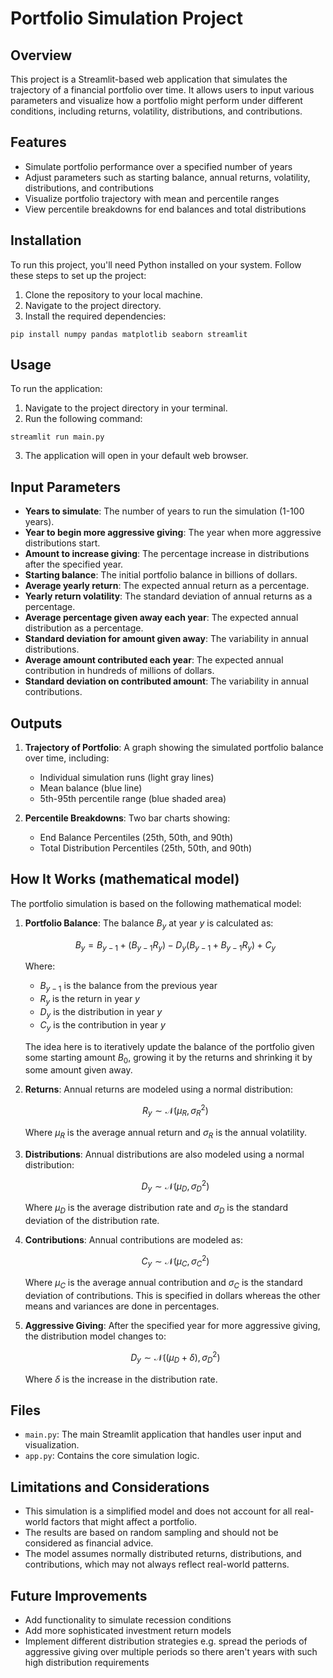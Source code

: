 # Portfolio Simulation Project

## Overview

This project is a Streamlit-based web application that simulates the trajectory of a financial portfolio over time. It allows users to input various parameters and visualize how a portfolio might perform under different conditions, including returns, volatility, distributions, and contributions.

## Features

- Simulate portfolio performance over a specified number of years
- Adjust parameters such as starting balance, annual returns, volatility, distributions, and contributions
- Visualize portfolio trajectory with mean and percentile ranges
- View percentile breakdowns for end balances and total distributions

## Installation

To run this project, you'll need Python installed on your system. Follow these steps to set up the project:

1. Clone the repository to your local machine.
2. Navigate to the project directory.
3. Install the required dependencies:

```
pip install numpy pandas matplotlib seaborn streamlit
```

## Usage

To run the application:

1. Navigate to the project directory in your terminal.
2. Run the following command:

```
streamlit run main.py
```

3. The application will open in your default web browser.

## Input Parameters

- **Years to simulate**: The number of years to run the simulation (1-100 years).
- **Year to begin more aggressive giving**: The year when more aggressive distributions start.
- **Amount to increase giving**: The percentage increase in distributions after the specified year.
- **Starting balance**: The initial portfolio balance in billions of dollars.
- **Average yearly return**: The expected annual return as a percentage.
- **Yearly return volatility**: The standard deviation of annual returns as a percentage.
- **Average percentage given away each year**: The expected annual distribution as a percentage.
- **Standard deviation for amount given away**: The variability in annual distributions.
- **Average amount contributed each year**: The expected annual contribution in hundreds of millions of dollars.
- **Standard deviation on contributed amount**: The variability in annual contributions.

## Outputs

1. **Trajectory of Portfolio**: A graph showing the simulated portfolio balance over time, including:
   - Individual simulation runs (light gray lines)
   - Mean balance (blue line)
   - 5th-95th percentile range (blue shaded area)

2. **Percentile Breakdowns**: Two bar charts showing:
   - End Balance Percentiles (25th, 50th, and 90th)
   - Total Distribution Percentiles (25th, 50th, and 90th)

## How It Works (mathematical model)

The portfolio simulation is based on the following mathematical model:

1. **Portfolio Balance**: The balance $B_y$ at year $y$ is calculated as:

   $$B_y = B_{y-1} + (B_{y-1} R_y) - D_y (B_{y-1} + B_{y-1} R_y) + C_y$$

   Where:
   - $B_{y-1}$ is the balance from the previous year
   - $R_y$ is the return in year $y$
   - $D_y$ is the distribution in year $y$
   - $C_y$ is the contribution in year $y$

   The idea here is to iteratively update the balance of the portfolio given some starting amount $B_0$, growing it by the returns and shrinking it by some amount given away.

2. **Returns**: Annual returns are modeled using a normal distribution:

   $$R_y \sim \mathcal{N}(\mu_R, \sigma_R^2)$$

   Where $\mu_R$ is the average annual return and $\sigma_R$ is the annual volatility.

3. **Distributions**: Annual distributions are also modeled using a normal distribution:

   $$D_y \sim \mathcal{N}(\mu_D , \sigma_D^2)$$

   Where $\mu_D$ is the average distribution rate and $\sigma_D$ is the standard deviation of the distribution rate.

4. **Contributions**: Annual contributions are modeled as:

   $$C_y \sim \mathcal{N}(\mu_C, \sigma_C^2)$$

   Where $\mu_C$ is the average annual contribution and $\sigma_C$ is the standard deviation of contributions. This is specified in dollars whereas the other means and variances are done in percentages. 

5. **Aggressive Giving**: After the specified year for more aggressive giving, the distribution model changes to:

   $$D_y \sim \mathcal{N}((\mu_D + \delta), \sigma_D^2)$$

   Where $\delta$ is the increase in the distribution rate.


## Files

- `main.py`: The main Streamlit application that handles user input and visualization.
- `app.py`: Contains the core simulation logic.

## Limitations and Considerations

- This simulation is a simplified model and does not account for all real-world factors that might affect a portfolio.
- The results are based on random sampling and should not be considered as financial advice.
- The model assumes normally distributed returns, distributions, and contributions, which may not always reflect real-world patterns.

## Future Improvements

- Add functionality to simulate recession conditions
- Add more sophisticated investment return models
- Implement different distribution strategies e.g. spread the periods of aggressive giving over multiple periods so there aren't years with such high distribution requirements


